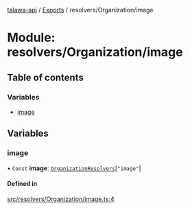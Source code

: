 [talawa-api](../README.md) / [Exports](../modules.md) / resolvers/Organization/image

# Module: resolvers/Organization/image

## Table of contents

### Variables

- [image](resolvers_Organization_image.md#image)

## Variables

### image

• `Const` **image**: [`OrganizationResolvers`](types_generatedGraphQLTypes.md#organizationresolvers)[``"image"``]

#### Defined in

[src/resolvers/Organization/image.ts:4](https://github.com/PalisadoesFoundation/talawa-api/blob/3677888/api/resolvers/Organization/image.ts#L4)
